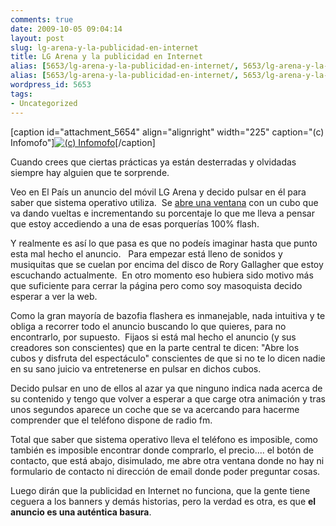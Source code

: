 ```yaml
---
comments: true
date: 2009-10-05 09:04:14
layout: post
slug: lg-arena-y-la-publicidad-en-internet
title: LG Arena y la publicidad en Internet
alias: [5653/lg-arena-y-la-publicidad-en-internet/, 5653/lg-arena-y-la-publicidad-en-internet]
alias: [5653/lg-arena-y-la-publicidad-en-internet/, 5653/lg-arena-y-la-publicidad-en-internet]
wordpress_id: 5653
tags:
- Uncategorized
---
```


[caption id="attachment_5654" align="alignright" width="225" caption="(c) Infomofo"][![(c) Infomofo](http://blog.alvareznavarro.es/images/2009/10/intrusive_ads.jpg?w=225)](http://www.flickr.com/photos/infomofo/)[/caption]

Cuando crees que ciertas prácticas ya están desterradas y olvidadas siempre hay alguien que te sorprende.

Veo en El País un anuncio del móvil LG Arena y decido pulsar en él para saber que sistema operativo utiliza.  Se [abre una ventana](http://arena.lgmobile.com/es/) con un cubo que va dando vueltas e incrementando su porcentaje lo que me lleva a pensar que estoy accediendo a una de esas porquerías 100% flash.

Y realmente es así lo que pasa es que no podeís imaginar hasta que punto esta mal hecho el anuncio.   Para empezar está lleno de sonidos y musiquitas que se cuelan por encima del disco de Rory Gallagher que estoy escuchando actualmente.  En otro momento eso hubiera sido motivo más que suficiente para cerrar la página pero como soy masoquista decido esperar a ver la web.

Como la gran mayoría de bazofia flashera es inmanejable, nada intuitiva y te obliga a recorrer todo el anuncio buscando lo que quieres, para no encontrarlo, por supuesto.  Fijaos si está mal hecho el anuncio (y sus creadores son conscientes) que en la parte central te dicen: "Abre los cubos y disfruta del espectáculo" conscientes de que si no te lo dicen nadie en su sano juicio va entretenerse en pulsar en dichos cubos.

Decido pulsar en uno de ellos al azar ya que ninguno indica nada acerca de su contenido y tengo que volver a esperar a que carge otra animación y tras unos segundos aparece un coche que se va acercando para hacerme comprender que el teléfono dispone de radio fm.

Total que saber que sistema operativo lleva el teléfono es imposible, como también es imposible encontrar donde comprarlo, el precio.... el botón de contacto, que está abajo, disimulado, me abre otra ventana donde no hay ni formulario de contacto ni dirección de email donde poder preguntar cosas.

Luego dirán que la publicidad en Internet no funciona, que la gente tiene ceguera a los banners y demás historias, pero la verdad es otra, es que **el anuncio es una auténtica basura**.
